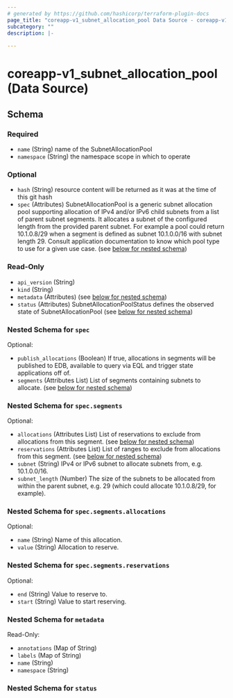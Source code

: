 ```yaml
---
# generated by https://github.com/hashicorp/terraform-plugin-docs
page_title: "coreapp-v1_subnet_allocation_pool Data Source - coreapp-v1"
subcategory: ""
description: |-
  
---
```


# coreapp-v1_subnet_allocation_pool (Data Source)





<!-- schema generated by tfplugindocs -->
## Schema

### Required

- `name` (String) name of the SubnetAllocationPool
- `namespace` (String) the namespace scope in which to operate

### Optional

- `hash` (String) resource content will be returned as it was at the time of this git hash
- `spec` (Attributes) SubnetAllocationPool is a generic subnet allocation pool supporting allocation of IPv4 and/or IPv6 child subnets from a list of parent subnet segments.
It allocates a subnet of the configured length from the provided parent subnet.
For example a pool could return 10.1.0.8/29 when a segment is defined as subnet 10.1.0.0/16 with subnet length 29.
Consult application documentation to know which pool type to use for a given use case. (see [below for nested schema](#nestedatt--spec))

### Read-Only

- `api_version` (String)
- `kind` (String)
- `metadata` (Attributes) (see [below for nested schema](#nestedatt--metadata))
- `status` (Attributes) SubnetAllocationPoolStatus defines the observed state of SubnetAllocationPool (see [below for nested schema](#nestedatt--status))

<a id="nestedatt--spec"></a>
### Nested Schema for `spec`

Optional:

- `publish_allocations` (Boolean) If true, allocations in segments will be published to EDB, available to query via EQL and trigger state applications off of.
- `segments` (Attributes List) List of segments containing subnets to allocate. (see [below for nested schema](#nestedatt--spec--segments))

<a id="nestedatt--spec--segments"></a>
### Nested Schema for `spec.segments`

Optional:

- `allocations` (Attributes List) List of reservations to exclude from allocations from this segment. (see [below for nested schema](#nestedatt--spec--segments--allocations))
- `reservations` (Attributes List) List of ranges to exclude from allocations from this segment. (see [below for nested schema](#nestedatt--spec--segments--reservations))
- `subnet` (String) IPv4 or IPv6 subnet to allocate subnets from, e.g. 10.1.0.0/16.
- `subnet_length` (Number) The size of the subnets to be allocated from within the parent subnet, e.g. 29 (which could allocate 10.1.0.8/29, for example).

<a id="nestedatt--spec--segments--allocations"></a>
### Nested Schema for `spec.segments.allocations`

Optional:

- `name` (String) Name of this allocation.
- `value` (String) Allocation to reserve.


<a id="nestedatt--spec--segments--reservations"></a>
### Nested Schema for `spec.segments.reservations`

Optional:

- `end` (String) Value to reserve to.
- `start` (String) Value to start reserving.




<a id="nestedatt--metadata"></a>
### Nested Schema for `metadata`

Read-Only:

- `annotations` (Map of String)
- `labels` (Map of String)
- `name` (String)
- `namespace` (String)


<a id="nestedatt--status"></a>
### Nested Schema for `status`
